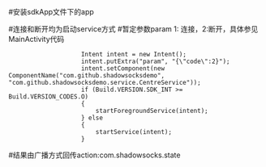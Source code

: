 #安装sdkApp文件下的app




#连接和断开均为启动service方式
#暂定参数param 1: 连接，2:断开，具体参见MainActivity代码

                        Intent intent = new Intent();
                        intent.putExtra("param", "{\"code\":2}");
                        intent.setComponent(new ComponentName("com.github.shadowsocksdemo", "com.github.shadowsocksdemo.service.CentreService"));
                        if (Build.VERSION.SDK_INT >= Build.VERSION_CODES.O)
                        {
                            startForegroundService(intent);
                        } else
                        {
                            startService(intent);
                        }
                        
                        
#结果由广播方式回传action:com.shadowsocks.state




